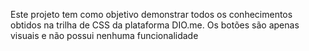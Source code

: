 Este projeto tem como objetivo demonstrar todos os conhecimentos obtidos na trilha de CSS da plataforma DIO.me. Os botões são apenas visuais e não  possui nenhuma funcionalidade
